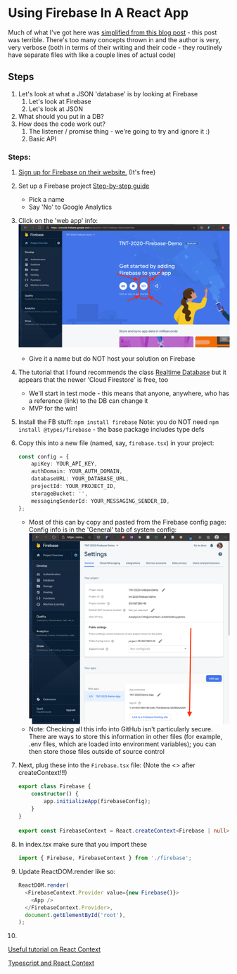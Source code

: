 # Using Firebase In A React App



Much of what I've got here was [simplified from this blog post](https://www.robinwieruch.de/complete-firebase-authentication-react-tutorial#react-application-setup-create-react-app) - this post was terrible.  There's too many concepts thrown in and the author is very, very verbose (both in terms of their writing and their code - they routinely have separate files with like a couple lines of actual code)

## Steps

1. Let's look at what a JSON 'database' is by looking at Firebase
   1. Let's look at Firebase
   2. Let's look at JSON
2. What should you put in a DB?
3. How does the code work out?
   1. The listener / promise thing - we're going to try and ignore it :)
   2. Basic API





### Steps:

1. [Sign up for Firebase on their website.](https://firebase.google.com/)
   (It's free)
   
2. Set up a Firebase project
   [Step-by-step guide](https://www.robinwieruch.de/firebase-tutorial)
   
   - Pick a name
   - Say 'No' to Google Analytics
   
3. Click on the 'web app' info:
   ![image-20200724155109656](images/Firebase/image-20200724155109656.png)
   
   - Give it a name but do NOT host your solution on Firebase
   
4. The tutorial that I found recommends the class [Realtime Database](https://www.robinwieruch.de/firebase-tutorial#firebase-database) but it appears that the newer 'Cloud Firestore' is free, too
   - We'll start in test mode - this means that anyone, anywhere, who has a reference (link) to the DB can change it
   - MVP for the win!
   
5. Install the FB stuff:
   `npm install firebase`
   Note: you do NOT need `npm install @types/firebase` - the base package includes type defs
   
6. Copy this into a new file (named, say, `firebase.tsx`) in your project:

   ```typescript
   const config = {
       apiKey: YOUR_API_KEY,
       authDomain: YOUR_AUTH_DOMAIN,
       databaseURL: YOUR_DATABASE_URL,
       projectId: YOUR_PROJECT_ID,
       storageBucket: '',
       messagingSenderId: YOUR_MESSAGING_SENDER_ID,
   };
   ```

   - Most of this can by copy and pasted from the Firebase config page:
     Config info is in the 'General' tab of system config:
     ![image-20200724160535345](images/Firebase/image-20200724160535345.png)
   -  Note: Checking all this info into GitHub isn't particularly secure.
     There are ways to store this information in other files (for example, .env files, which are loaded into environment variables); you can then store those files outside of source control

7. Next, plug these into the `Firebase.tsx` file:
   (Note the <> after createContext!!!)

   ```typescript
   export class Firebase {
       constructor() {
           app.initializeApp(firebaseConfig);
       }
   }
   
   export const FirebaseContext = React.createContext<Firebase | null>(null);
   ```

8. In index.tsx make sure that you import these

   ```typescript
   import { Firebase, FirebaseContext } from './firebase';
   ```

9. Update ReactDOM.render like so:

   ```typescript
   ReactDOM.render(
     <FirebaseContext.Provider value={new Firebase()}>
       <App />
     </FirebaseContext.Provider>,
     document.getElementById('root'),
   );
   ```

10. 

[Useful tutorial on React Context](https://www.robinwieruch.de/react-context)

[Typescript and React Context](https://www.carlrippon.com/react-context-with-typescript-p1/)